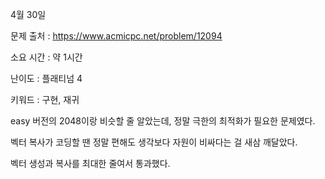 4월 30일

문제 출처 : https://www.acmicpc.net/problem/12094

소요 시간 : 약 1시간

난이도 : 플래티넘 4

키워드 : 구현, 재귀

easy 버전의 2048이랑 비슷할 줄 알았는데, 정말 극한의 최적화가 필요한 문제였다.

벡터 복사가 코딩할 땐 정말 편해도 생각보다 자원이 비싸다는 걸 새삼 깨달았다.

벡터 생성과 복사를 최대한 줄여서 통과했다.